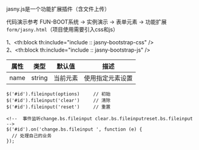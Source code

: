jasny.js是一个功能扩展插件（含文件上传）

代码演示参考 FUN-BOOT系统 → 实例演示 → 表单元素 → 功能扩展 `form/jasny.html`（项目使用需要引入css和js）

1、<th:block th:include="include :: jasny-bootstrap-css" />  
2、<th:block th:include="include :: jasny-bootstrap-js" />

| 属性   | 类型     | 默认值  | 描述       |
| ---- | ------ | ---- | -------- |
| name | string | 当前元素 | 使用指定元素设置 |

```
$('#id').fileinput(options)     // 初始
$('#id').fileinput('clear')     // 清除
$('#id').fileinput('reset')     // 重置

<!--  事件监听change.bs.fileinput clear.bs.fileinputreset.bs.fileinput 
-->
$('#id').on('change.bs.fileinput ', function (e) {
  // 处理自己的业务
});
```
